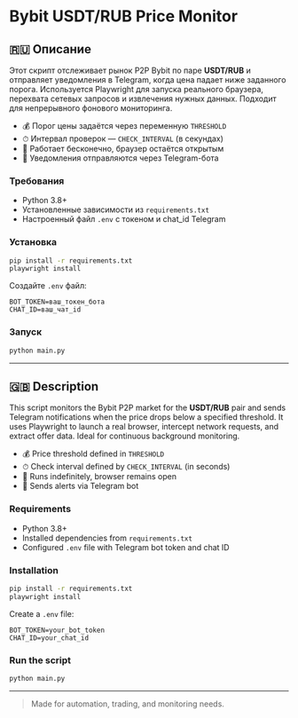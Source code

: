 # Bybit USDT/RUB Price Monitor

## 🇷🇺 Описание

Этот скрипт отслеживает рынок P2P Bybit по паре **USDT/RUB** и отправляет уведомления в Telegram, когда цена падает ниже заданного порога. Используется Playwright для запуска реального браузера, перехвата сетевых запросов и извлечения нужных данных. Подходит для непрерывного фонового мониторинга.

- 💰 Порог цены задаётся через переменную `THRESHOLD`
- ⏱ Интервал проверок — `CHECK_INTERVAL` (в секундах)
- 🔁 Работает бесконечно, браузер остаётся открытым
- 📨 Уведомления отправляются через Telegram-бота

### Требования

- Python 3.8+
- Установленные зависимости из `requirements.txt`
- Настроенный файл `.env` с токеном и chat_id Telegram

### Установка

```bash
pip install -r requirements.txt
playwright install
````

Создайте `.env` файл:

```
BOT_TOKEN=ваш_токен_бота
CHAT_ID=ваш_чат_id
```

### Запуск

```bash
python main.py
```

---

## 🇬🇧 Description

This script monitors the Bybit P2P market for the **USDT/RUB** pair and sends Telegram notifications when the price drops below a specified threshold. It uses Playwright to launch a real browser, intercept network requests, and extract offer data. Ideal for continuous background monitoring.

* 💰 Price threshold defined in `THRESHOLD`
* ⏱ Check interval defined by `CHECK_INTERVAL` (in seconds)
* 🔁 Runs indefinitely, browser remains open
* 📨 Sends alerts via Telegram bot

### Requirements

* Python 3.8+
* Installed dependencies from `requirements.txt`
* Configured `.env` file with Telegram bot token and chat ID

### Installation

```bash
pip install -r requirements.txt
playwright install
```

Create a `.env` file:

```
BOT_TOKEN=your_bot_token
CHAT_ID=your_chat_id
```

### Run the script

```bash
python main.py
```

---

> Made for automation, trading, and monitoring needs.

```

